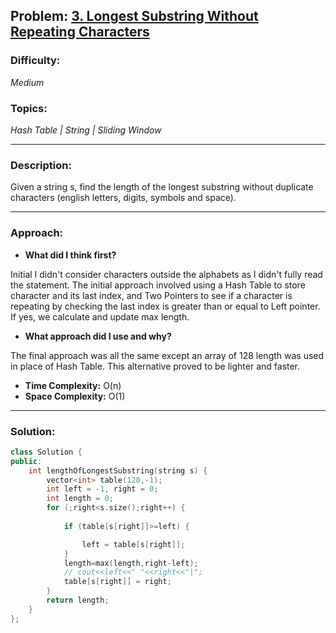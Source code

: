 ## Problem: [3. Longest Substring Without Repeating Characters](https://leetcode.com/problems/longest-substring-without-repeating-characters)

### Difficulty:
*Medium*

### Topics:
*Hash Table | String | Sliding Window*

---

### Description:
Given a string s, find the length of the longest substring without duplicate characters (english letters, digits, symbols and space).

---

### Approach:
- **What did I think first?**

Initial I didn't consider characters outside the alphabets as I didn't fully read the statement. The initial approach involved using a Hash Table to store character and its last index, and Two Pointers to see if a character is repeating by checking the last index is greater than or equal to Left pointer. If yes, we calculate and update max length. 

- **What approach did I use and why?**

The final approach was all the same except an array of 128 length was used in place of Hash Table. This alternative proved to be lighter and faster.

- **Time Complexity:** O(n)
- **Space Complexity:** O(1)

---

### Solution:
```cpp
class Solution {
public:
    int lengthOfLongestSubstring(string s) {
        vector<int> table(128,-1);
        int left = -1, right = 0;
        int length = 0;
        for (;right<s.size();right++) {
            
            if (table[s[right]]>=left) {

                left = table[s[right]];
            }
            length=max(length,right-left);
            // cout<<left<<" "<<right<<"|";
            table[s[right]] = right;
        }
        return length;
    }
};
```
